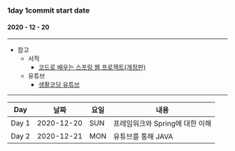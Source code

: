 ### 1day 1commit start date 
#### 2020 - 12 - 20

------------------------

* 참고
  * 서적
    * [코드로 배우는 스프링 웹 프로젝트(개정판)](https://book.naver.com/bookdb/book_detail.nhn?bid=13993776)
  * 유튜브
    * [생활코딩 유튜브](https://www.youtube.com/user/egoing2)
------------------------

Day | 날짜 | 요일 | 내용 |
---|---|---| --- | 
Day 1 | 2020-12-20 | SUN | 프레임워크와 Spring에 대한 이해 |
Day 2 | 2020-12-21 | MON | 유튜브를 통해 JAVA |
